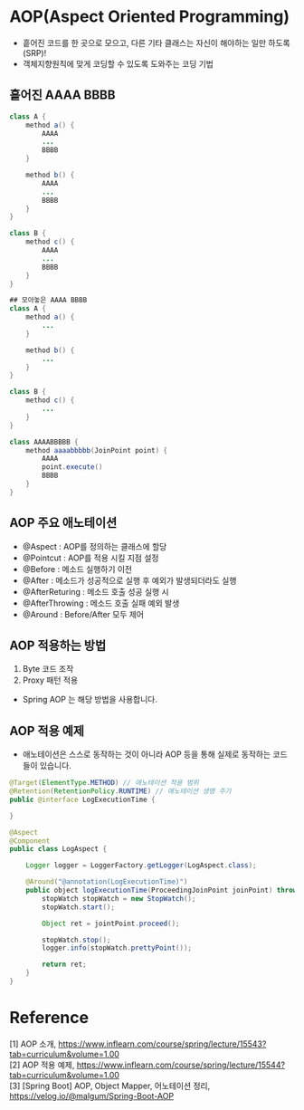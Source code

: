 # AOP(Aspect Oriented Programming)
- 흩어진 코드를 한 곳으로 모으고, 다른 기타 클래스는 자신이 해야하는 일만 하도록 (SRP)!
- 객체지향원칙에 맞게 코딩할 수 있도록 도와주는 코딩 기법

## 흩어진 AAAA BBBB
``` java
class A {
    method a() {
        AAAA
        ...
        BBBB
    }

    method b() {
        AAAA
        ...
        BBBB
    }
}

class B {
    method c() {
        AAAA
        ...
        BBBB
    }
}

## 모아놓은 AAAA BBBB
class A {
    method a() {
        ...
    }

    method b() {
        ...
    }
}

class B {
    method c() {
        ...
    }
}

class AAAABBBBB {
    method aaaabbbbb(JoinPoint point) {
        AAAA
        point.execute()
        BBBB
    }
}
```
## AOP 주요 애노테이션
- @Aspect : AOP를 정의하는 클래스에 할당
- @Pointcut : AOP를 적용 시킬 지점 설정
- @Before : 메소드 실행하기 이전
- @After : 메소드가 성공적으로 실행 후 예외가 발생되더라도 실행
- @AfterReturing : 메소드 호출 성공 실행 시
- @AfterThrowing : 메소드 호출 실패 예외 발생
- @Around : Before/After 모두 제어

## AOP 적용하는 방법
1. Byte 코드 조작
2. Proxy 패턴 적용
- Spring AOP 는 해당 방법을 사용합니다.

## AOP 적용 예제
- 애노테이션은 스스로 동작하는 것이 아니라 AOP 등을 통해 실제로 동작하는 코드들이 있습니다.

``` java
@Target(ElementType.METHOD) // 애노테이션 적용 범위
@Retention(RetentionPolicy.RUNTIME) // 애노테이션 생명 주기
public @interface LogExecutionTime {

}

@Aspect
@Component
public class LogAspect {

    Logger logger = LoggerFactory.getLogger(LogAspect.class);

    @Around("@annotation(LogExecutionTime)")
    public object logExecutionTime(ProceedingJoinPoint joinPoint) throws ThreadException {
        stopWatch stopWatch = new StopWatch();
        stopWatch.start();

        Object ret = jointPoint.proceed();

        stopWatch.stop();
        logger.info(stopWatch.prettyPoint());

        return ret;
    }
}
```

# Reference
[1] AOP  소개, https://www.inflearn.com/course/spring/lecture/15543?tab=curriculum&volume=1.00<br>
[2] AOP 적용 예제, https://www.inflearn.com/course/spring/lecture/15544?tab=curriculum&volume=1.00<br>
[3] [Spring Boot] AOP, Object Mapper, 어노테이션 정리, https://velog.io/@malgum/Spring-Boot-AOP
